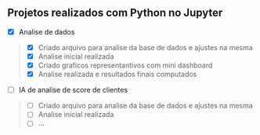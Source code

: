 ## Projetos realizados com Python no Jupyter


- [x] Analise de dados
> - [x] Criado arquivo para analise da base de dados e ajustes na mesma
> - [x] Analise inicial realizada
> - [x] Criado graficos representantivos com mini dashboard
> - [x] Analise realizada e resultados finais computados

- [ ] IA de analise de score de clientes
> - [ ] Criado arquivo para analise da base de dados e ajustes na mesma
> - [ ] Analise inicial realizada
> - [ ] ...